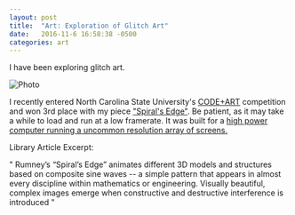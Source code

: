 ```yaml
---
layout: post
title:  "Art: Exploration of Glitch Art"
date:   2016-11-6 16:58:38 -0500
categories: art
---
```

I have been exploring glitch art. 


![Photo]({{site.url}}/assets/img/11-6-2016/DSC00094.jpg)



I recently entered North Carolina State University's [CODE+ART][codeartinfo] competition and won 3rd place with my piece ["Spiral's Edge"][myentry]. Be patient, as it may take a while to load and run at a low framerate. It was built for a [high power computer running a uncommon resolution array of screens.][artwall]

Library Article Excerpt:

"    Rumney’s “Spiral’s Edge” animates different 3D models and structures based on composite sine waves -- a simple pattern that appears in almost every discipline within mathematics or engineering. Visually beautiful, complex images emerge when constructive and destructive interference is introduced     "



[myentry]: http://lucasrumney94.github.io/codeartv3/
[codeartinfo]: https://www.lib.ncsu.edu/codeart
[artwall]: https://www.lib.ncsu.edu/spaces/artwall

